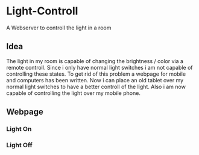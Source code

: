 # Light-Controll
A Webserver to controll the light in a room

## Idea
The light in my room is capable of changing the brightness / color via a remote controll. 
Since i only have normal light switches i am not capable of controlling these states.
To get rid of this problem a webpage for mobile and computers has been written.
Now i can place an old tablet over my normal light switches to have a better controll of the light.
Also i am now capable of controlling the light over my mobile phone.

## Webpage
### Light On

### Light Off